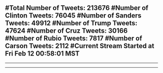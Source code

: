 #Total Number of Tweets: 213676 
#Number of Clinton Tweets: 76045
#Number of Sanders Tweets: 49912
#Number of Trump Tweets: 47624
#Number of Cruz Tweets: 30166
#Number of Rubio Tweets: 7817
#Number of Carson Tweets: 2112
#Current Stream Started at Fri Feb 12 00:58:01 MST
---
---
---
